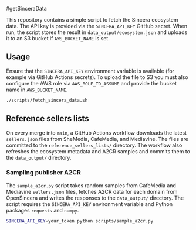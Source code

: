 #getSinceraData

This repository contains a simple script to fetch the Sincera ecosystem data. The API key is provided via the `SINCERA_API_KEY` GitHub secret. When run, the script stores the result in `data_output/ecosystem.json` and uploads it to an S3 bucket if `AWS_BUCKET_NAME` is set.

## Usage

Ensure that the `SINCERA_API_KEY` environment variable is available (for example via GitHub Actions secrets). To upload the file to S3 you must also configure the AWS role via `AWS_ROLE_TO_ASSUME` and provide the bucket name in `AWS_BUCKET_NAME`.

```bash
./scripts/fetch_sincera_data.sh
```

## Reference sellers lists

On every merge into `main`, a GitHub Actions workflow downloads the latest `sellers.json` files from SheMedia, CafeMedia, and Mediavine. The files are committed to the `reference_sellers_lists/` directory. The workflow also refreshes the ecosystem metadata and A2CR samples and commits them to the `data_output/` directory.

### Sampling publisher A2CR

The `sample_a2cr.py` script takes random samples from CafeMedia and
Mediavine `sellers.json` files, fetches A2CR data for each domain from
OpenSincera and writes the responses to the `data_output/` directory.  The
script requires the `SINCERA_API_KEY` environment variable and Python
packages `requests` and `numpy`.

```bash
SINCERA_API_KEY=your_token python scripts/sample_a2cr.py
```
